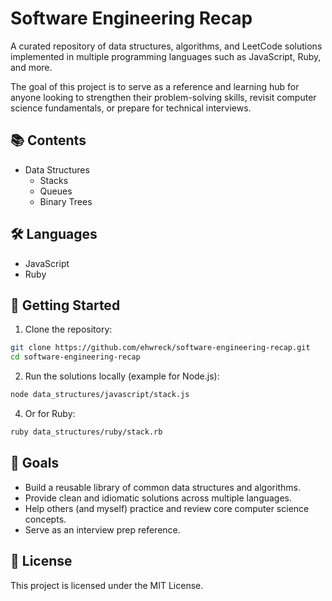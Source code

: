 # Software Engineering Recap
A curated repository of data structures, algorithms, and LeetCode solutions implemented in multiple programming languages such as JavaScript, Ruby, and more.

The goal of this project is to serve as a reference and learning hub for anyone looking to strengthen their problem-solving skills, revisit computer science fundamentals, or prepare for technical interviews.

## 📚 Contents

- Data Structures
  - Stacks
  - Queues
  - Binary Trees

## 🛠 Languages

- JavaScript
- Ruby

## 🚀 Getting Started

1. Clone the repository:
```zsh
git clone https://github.com/ehwreck/software-engineering-recap.git
cd software-engineering-recap
```
2. Run the solutions locally (example for Node.js):
```zsh
node data_structures/javascript/stack.js
```
4. Or for Ruby:
```zsh
ruby data_structures/ruby/stack.rb
```

## 🎯 Goals

- Build a reusable library of common data structures and algorithms.
- Provide clean and idiomatic solutions across multiple languages.
- Help others (and myself) practice and review core computer science concepts.
- Serve as an interview prep reference.

## 📄 License

This project is licensed under the MIT License.